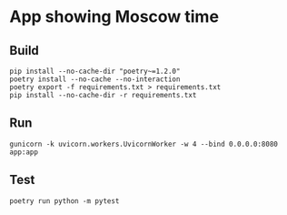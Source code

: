 # App showing Moscow time

## Build

```
pip install --no-cache-dir "poetry~=1.2.0"
poetry install --no-cache --no-interaction
poetry export -f requirements.txt > requirements.txt
pip install --no-cache-dir -r requirements.txt
```

## Run

```
gunicorn -k uvicorn.workers.UvicornWorker -w 4 --bind 0.0.0.0:8080 app:app
```

## Test

```
poetry run python -m pytest
```
